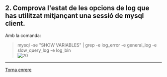 ## 2. Comprova l'estat de les opcions de log que has utilitzat mitjançant una sessió de mysql client.  

Amb la comanda:  
> mysql -se "SHOW VARIABLES" | grep -e log_error -e general_log -e slow_query_log -e log_bin  
> ![20]()  

***
[Torna enrere](https://github.com/Josep88/MP10UF2-A2)
